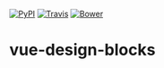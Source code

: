 [![PyPI](https://img.shields.io/pypi/status/Django.svg)]()
[![Travis](https://img.shields.io/travis/rust-lang/rust.svg)]()
[![Bower](https://img.shields.io/bower/l/bootstrap.svg)]()

# vue-design-blocks
